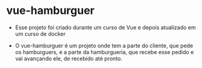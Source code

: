 # vue-hamburguer

- Esse projeto foi criado durante um curso de Vue e depois atualizado em um curso de docker

- O vue-hamburguer é um projeto onde tem a parte do cliente, que pede os hamburguers, e a parte da hamburgueria, que recebe esse pedido e vai avançando ele, de recebido até pronto. 
